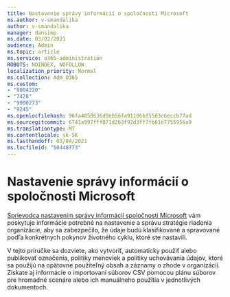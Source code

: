 ```yaml
---
title: Nastavenie správy informácií o spoločnosti Microsoft
ms.author: v-smandalika
author: v-smandalika
manager: dansimp
ms.date: 03/02/2021
audience: Admin
ms.topic: article
ms.service: o365-administration
ROBOTS: NOINDEX, NOFOLLOW
localization_priority: Normal
ms.collection: Adm_O365
ms.custom:
- "9004220"
- "7428"
- "9000273"
- "9245"
ms.openlocfilehash: 96fa4850636d9eb56fa91106bf5503c6eccb77ad
ms.sourcegitcommit: 6741a997fff871d263f92d3ff7fb61e7755956a9
ms.translationtype: MT
ms.contentlocale: sk-SK
ms.lasthandoff: 03/04/2021
ms.locfileid: "50448773"
---
```

# <a name="set-up-microsoft-information-governance"></a>Nastavenie správy informácií o spoločnosti Microsoft

[Sprievodca nastavením správy informácií spoločnosti Microsoft](https://go.microsoft.com/fwlink/?linkid=2146529) vám poskytuje informácie potrebné na nastavenie a správu stratégie riadenia organizácie, aby sa zabezpečilo, že údaje budú klasifikované a spravované podľa konkrétnych pokynov životného cyklu, ktoré ste nastavili.

V tejto príručke sa dozviete, ako vytvoriť, automaticky použiť alebo publikovať označenia, politiky menoviek a politiky uchovávania údajov, ktoré sa použijú na opätovne použiteľný obsah a záznamy o zhode v organizácii. Získate aj informácie o importovaní súborov CSV pomocou plánu súborov pre hromadné scenáre alebo ich manuálneho použitia v jednotlivých dokumentoch.
